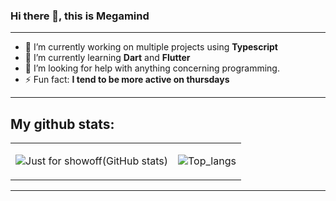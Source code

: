 ### Hi there 👋, this is Megamind

<hr>

- 🔭 I’m currently working on multiple projects using <strong>Typescript</strong>
- 🌱 I’m currently learning <strong>Dart</strong> and <strong>Flutter</strong>
- 🤔 I’m looking for help with anything concerning programming.
- ⚡ Fun fact: <strong>I tend to be more active on thursdays</strong>

<hr>

## My github stats:

<table> 
<tr>
<td>

![Just for showoff(GitHub stats)](https://github-readme-stats.vercel.app/api?username=chingaloEric&show_icons=true&theme=blueberry&count_private=true&hide_rank=false)

</td>
<td>

![Top_langs](https://github-readme-stats.vercel.app/api/top-langs/?username=chingaloEric&langs_count=6&theme=blueberry)

</td>
</tr>
</table>
 <hr>
